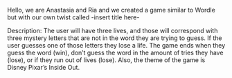 Hello, we are Anastasia and Ria and we created a game similar to Wordle but with our own twist called -insert title here-

Description:
The user will have three lives, and those will correspond with three mystery letters that are not in the word they are trying to guess. If the user guesses one of those letters they lose a life. The game ends when they guess the word (win), don’t guess the word in the amount of tries they have (lose), or if they run out of lives (lose). Also, the theme of the game is Disney Pixar’s Inside Out. 